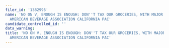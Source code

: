 ```yaml
---
filer_id: '1382995'
name: 'NO ON V, ENOUGH IS ENOUGH: DON''T TAX OUR GROCERIES, WITH MAJOR FUNDING BY
  AMERICAN BEVERAGE ASSOCIATION CALIFORNIA PAC'
candidate_controlled_id: ''
data_warning:
title: 'NO ON V, ENOUGH IS ENOUGH: DON''T TAX OUR GROCERIES, WITH MAJOR FUNDING BY
  AMERICAN BEVERAGE ASSOCIATION CALIFORNIA PAC'
---
```

